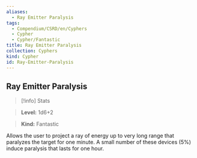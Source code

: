 ```yaml
---
aliases:
  - Ray Emitter Paralysis
tags:
  - Compendium/CSRD/en/Cyphers
  - Cypher
  - Cypher/Fantastic
title: Ray Emitter Paralysis
collection: Cyphers
kind: Cypher
id: Ray-Emitter-Paralysis
---
```

## Ray Emitter Paralysis    
>[!info] Stats    
> **Level:** 1d6+2    
> **Kind:** Fantastic  
    
Allows the user to project a ray of energy up to very long range that paralyzes the target for one minute. A small number of these devices (5%) induce paralysis that lasts for one hour.
